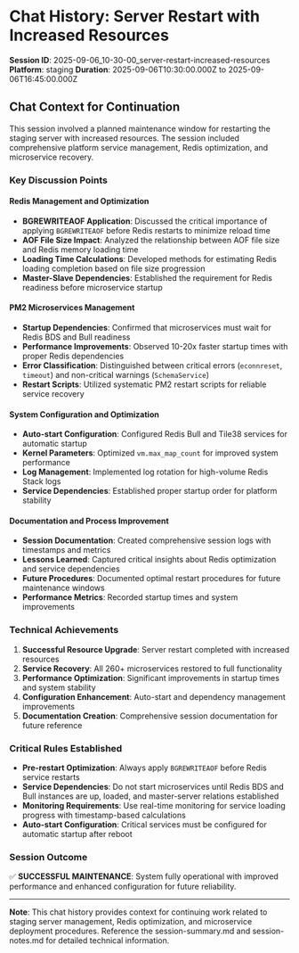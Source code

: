 # Chat History: Server Restart with Increased Resources

**Session ID**: 2025-09-06_10-30-00_server-restart-increased-resources
**Platform**: staging
**Duration**: 2025-09-06T10:30:00.000Z to 2025-09-06T16:45:00.000Z

## Chat Context for Continuation

This session involved a planned maintenance window for restarting the staging server with increased resources. The session included comprehensive platform service management, Redis optimization, and microservice recovery.

### Key Discussion Points

#### Redis Management and Optimization
- **BGREWRITEAOF Application**: Discussed the critical importance of applying `BGREWRITEAOF` before Redis restarts to minimize reload time
- **AOF File Size Impact**: Analyzed the relationship between AOF file size and Redis memory loading time
- **Loading Time Calculations**: Developed methods for estimating Redis loading completion based on file size progression
- **Master-Slave Dependencies**: Established the requirement for Redis readiness before microservice startup

#### PM2 Microservices Management
- **Startup Dependencies**: Confirmed that microservices must wait for Redis BDS and Bull readiness
- **Performance Improvements**: Observed 10-20x faster startup times with proper Redis dependencies
- **Error Classification**: Distinguished between critical errors (`econnreset`, `timeout`) and non-critical warnings (`SchemaService`)
- **Restart Scripts**: Utilized systematic PM2 restart scripts for reliable service recovery

#### System Configuration and Optimization
- **Auto-start Configuration**: Configured Redis Bull and Tile38 services for automatic startup
- **Kernel Parameters**: Optimized `vm.max_map_count` for improved system performance
- **Log Management**: Implemented log rotation for high-volume Redis Stack logs
- **Service Dependencies**: Established proper startup order for platform stability

#### Documentation and Process Improvement
- **Session Documentation**: Created comprehensive session logs with timestamps and metrics
- **Lessons Learned**: Captured critical insights about Redis optimization and service dependencies
- **Future Procedures**: Documented optimal restart procedures for future maintenance windows
- **Performance Metrics**: Recorded startup times and system improvements

### Technical Achievements

1. **Successful Resource Upgrade**: Server restart completed with increased resources
2. **Service Recovery**: All 260+ microservices restored to full functionality  
3. **Performance Optimization**: Significant improvements in startup times and system stability
4. **Configuration Enhancement**: Auto-start and dependency management improvements
5. **Documentation Creation**: Comprehensive session documentation for future reference

### Critical Rules Established

- **Pre-restart Optimization**: Always apply `BGREWRITEAOF` before Redis service restarts
- **Service Dependencies**: Do not start microservices until Redis BDS and Bull instances are up, loaded, and master-server relations established
- **Monitoring Requirements**: Use real-time monitoring for service loading progress with timestamp-based calculations
- **Auto-start Configuration**: Critical services must be configured for automatic startup after reboot

### Session Outcome

✅ **SUCCESSFUL MAINTENANCE**: System fully operational with improved performance and enhanced configuration for future reliability.

---

**Note**: This chat history provides context for continuing work related to staging server management, Redis optimization, and microservice deployment procedures. Reference the session-summary.md and session-notes.md for detailed technical information.
